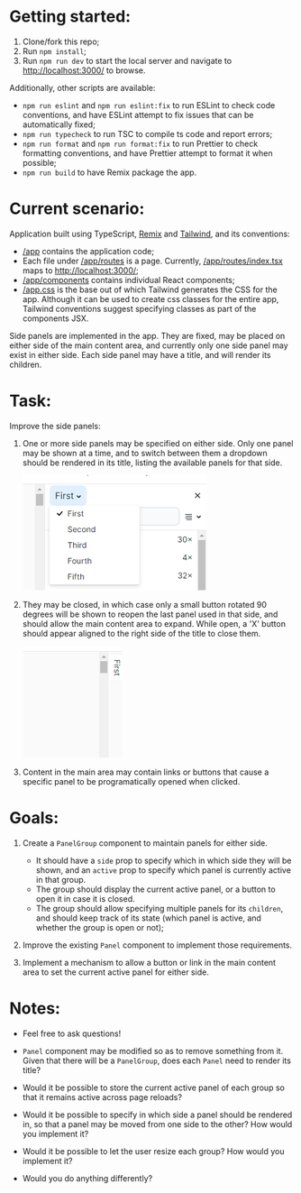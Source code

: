 # Getting started:

1. Clone/fork this repo;
2. Run `npm install`;
3. Run `npm run dev` to start the local server and navigate to [http://localhost:3000/](http://localhost:3000/) to browse.

Additionally, other scripts are available:

-   `npm run eslint` and `npm run eslint:fix` to run ESLint to check code conventions, and have ESLint attempt to fix issues that can be automatically fixed;
-   `npm run typecheck` to run TSC to compile ts code and report errors;
-   `npm run format` and `npm run format:fix` to run Prettier to check formatting conventions, and have Prettier attempt to format it when possible;
-   `npm run build` to have Remix package the app.

# Current scenario:

Application built using TypeScript, [Remix](https://remix.run/) and [Tailwind](https://tailwindcss.com/), and its conventions:

-   [/app](./app/) contains the application code;
-   Each file under [/app/routes](./app/routes/) is a page. Currently, [/app/routes/index.tsx](./app/routes/index.tsx) maps to [http://localhost:3000/](http://localhost:3000/);
-   [/app/components](./app/components/) contains individual React components;
-   [/app.css](./app.css) is the base out of which Tailwind generates the CSS for the app. Although it can be used to create css classes for the entire app, Tailwind conventions suggest specifying classes as part of the components JSX.

Side panels are implemented in the app. They are fixed, may be placed on either side of the main content area, and currently only one side panel may exist in either side. Each side panel may have a title, and will render its children.

# Task:

Improve the side panels:

1. One or more side panels may be specified on either side. Only one panel may be shown at a time, and to switch between them a dropdown should be rendered in its title, listing the available panels for that side.

    [<img src="./readme_images/group.png" />](./readme_images/group.png)

2. They may be closed, in which case only a small button rotated 90 degrees will be shown to reopen the last panel used in that side, and should allow the main content area to expand. While open, a 'X' button should appear aligned to the right side of the title to close them.

    [<img src="./readme_images/closed-group.png" />](./readme_images/closed.png)

3. Content in the main area may contain links or buttons that cause a specific panel to be programatically opened when clicked.

# Goals:

1. Create a `PanelGroup` component to maintain panels for either side.

    - It should have a `side` prop to specify which in which side they will be shown, and an `active` prop to specify which panel is currently active in that group.
    - The group should display the current active panel, or a button to open it in case it is closed.
    - The group should allow specifying multiple panels for its `children`, and should keep track of its state (which panel is active, and whether the group is open or not);

2. Improve the existing `Panel` component to implement those requirements.

3. Implement a mechanism to allow a button or link in the main content area to set the current active panel for either side.

# Notes:

-   Feel free to ask questions!

-   `Panel` component may be modified so as to remove something from it. Given that there will be a `PanelGroup`, does each `Panel` need to render its title?

-   Would it be possible to store the current active panel of each group so that it remains active across page reloads?

-   Would it be possible to specify in which side a panel should be rendered in, so that a panel may be moved from one side to the other? How would you implement it?

-   Would it be possible to let the user resize each group? How would you implement it?

-   Would you do anything differently?
